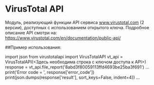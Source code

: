 # VirusTotal API
Модуль, реализующий функции API сервиса www.virustotal.com (2 версии), доступных с использованием открытого ключа.
Подробное описание API смотри на: https://www.virustotal.com/en/documentation/public-api/

##Пример использования:

   import json
   from virustotalapi import VirusTotalAPI
   vt_api = VirusTotalAPI(<Здесь необходима строка с ключом доступа к API>)
   response = vt_api.file_report('8abd3f80059113ffd4693be25ba3f691')
       ...
   print('Error code = ', response['error_code'])
   print(json.dumps(response['result'], sort_keys=False, indent=4))
      ...
